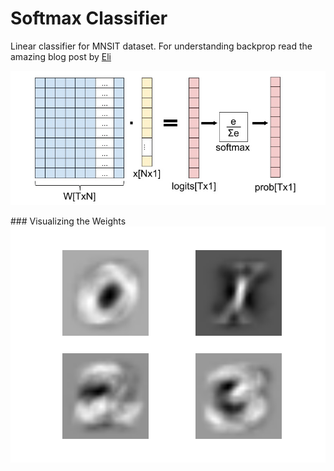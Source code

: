 # Softmax Classifier
Linear classifier for MNSIT dataset. For understanding backprop read the amazing blog post by <a href=http://eli.thegreenplace.net/2016/the-softmax-function-and-its-derivative/>Eli</a>
<p align='center'>
<img src='backprop.jpeg'>
</p>
### Visualizing the Weights
<img src='figure_1.png'>
